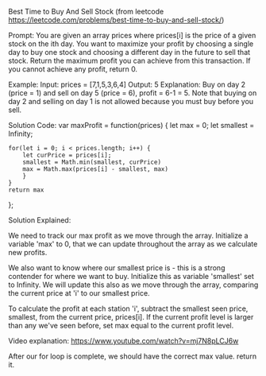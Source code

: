 Best Time to Buy And Sell Stock (from leetcode https://leetcode.com/problems/best-time-to-buy-and-sell-stock/)

Prompt: You are given an array prices where prices[i] is the price of a given stock on the ith day.
You want to maximize your profit by choosing a single day to buy one stock and choosing a different day in the future to sell that stock.
Return the maximum profit you can achieve from this transaction. If you cannot achieve any profit, return 0.

Example: 
Input: prices = [7,1,5,3,6,4]
Output: 5
Explanation: Buy on day 2 (price = 1) and sell on day 5 (price = 6), profit = 6-1 = 5.
Note that buying on day 2 and selling on day 1 is not allowed because you must buy before you sell.

Solution Code: 
var maxProfit = function(prices) {
    let max = 0;
    let smallest = Infinity;
    
    for(let i = 0; i < prices.length; i++) {
        let curPrice = prices[i];
        smallest = Math.min(smallest, curPrice)
        max = Math.max(prices[i] - smallest, max)
        }
    }
    return max
};

Solution Explained: 

We need to track our max profit as we move through the array. Initialize a variable 'max' to 0, that we can update throughout the array as we calculate new profits.

We also want to know where our smallest price is - this is a strong contender for where we want to buy. Initialize this as variable 'smallest' set to Infinity. We will update this also as we move through the array, comparing the current price at 'i' to our smallest price. 

To calculate the profit at each station 'i', subtract the smallest seen price, smallest, from the current price, prices[i]. If the current profit level is larger than any we've seen before, set max equal to the current profit level. 

Video explanation: https://www.youtube.com/watch?v=mj7N8pLCJ6w

After our for loop is complete, we should have the correct max value. return it. 
